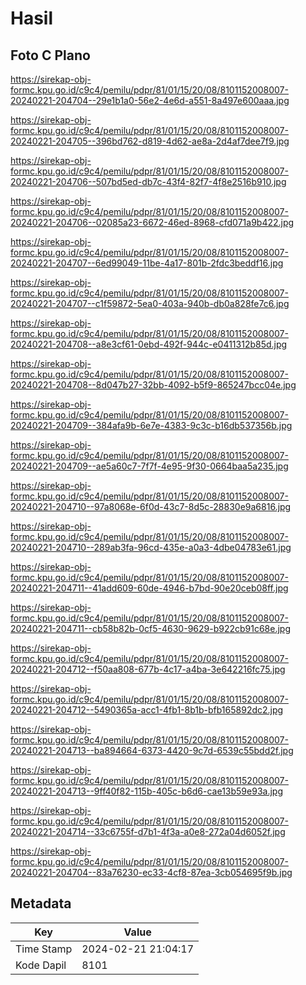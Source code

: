 # Hasil

## Foto C Plano

https://sirekap-obj-formc.kpu.go.id/c9c4/pemilu/pdpr/81/01/15/20/08/8101152008007-20240221-204704--29e1b1a0-56e2-4e6d-a551-8a497e600aaa.jpg

https://sirekap-obj-formc.kpu.go.id/c9c4/pemilu/pdpr/81/01/15/20/08/8101152008007-20240221-204705--396bd762-d819-4d62-ae8a-2d4af7dee7f9.jpg

https://sirekap-obj-formc.kpu.go.id/c9c4/pemilu/pdpr/81/01/15/20/08/8101152008007-20240221-204706--507bd5ed-db7c-43f4-82f7-4f8e2516b910.jpg

https://sirekap-obj-formc.kpu.go.id/c9c4/pemilu/pdpr/81/01/15/20/08/8101152008007-20240221-204706--02085a23-6672-46ed-8968-cfd071a9b422.jpg

https://sirekap-obj-formc.kpu.go.id/c9c4/pemilu/pdpr/81/01/15/20/08/8101152008007-20240221-204707--6ed99049-11be-4a17-801b-2fdc3beddf16.jpg

https://sirekap-obj-formc.kpu.go.id/c9c4/pemilu/pdpr/81/01/15/20/08/8101152008007-20240221-204707--c1f59872-5ea0-403a-940b-db0a828fe7c6.jpg

https://sirekap-obj-formc.kpu.go.id/c9c4/pemilu/pdpr/81/01/15/20/08/8101152008007-20240221-204708--a8e3cf61-0ebd-492f-944c-e0411312b85d.jpg

https://sirekap-obj-formc.kpu.go.id/c9c4/pemilu/pdpr/81/01/15/20/08/8101152008007-20240221-204708--8d047b27-32bb-4092-b5f9-865247bcc04e.jpg

https://sirekap-obj-formc.kpu.go.id/c9c4/pemilu/pdpr/81/01/15/20/08/8101152008007-20240221-204709--384afa9b-6e7e-4383-9c3c-b16db537356b.jpg

https://sirekap-obj-formc.kpu.go.id/c9c4/pemilu/pdpr/81/01/15/20/08/8101152008007-20240221-204709--ae5a60c7-7f7f-4e95-9f30-0664baa5a235.jpg

https://sirekap-obj-formc.kpu.go.id/c9c4/pemilu/pdpr/81/01/15/20/08/8101152008007-20240221-204710--97a8068e-6f0d-43c7-8d5c-28830e9a6816.jpg

https://sirekap-obj-formc.kpu.go.id/c9c4/pemilu/pdpr/81/01/15/20/08/8101152008007-20240221-204710--289ab3fa-96cd-435e-a0a3-4dbe04783e61.jpg

https://sirekap-obj-formc.kpu.go.id/c9c4/pemilu/pdpr/81/01/15/20/08/8101152008007-20240221-204711--41add609-60de-4946-b7bd-90e20ceb08ff.jpg

https://sirekap-obj-formc.kpu.go.id/c9c4/pemilu/pdpr/81/01/15/20/08/8101152008007-20240221-204711--cb58b82b-0cf5-4630-9629-b922cb91c68e.jpg

https://sirekap-obj-formc.kpu.go.id/c9c4/pemilu/pdpr/81/01/15/20/08/8101152008007-20240221-204712--f50aa808-677b-4c17-a4ba-3e642216fc75.jpg

https://sirekap-obj-formc.kpu.go.id/c9c4/pemilu/pdpr/81/01/15/20/08/8101152008007-20240221-204712--5490365a-acc1-4fb1-8b1b-bfb165892dc2.jpg

https://sirekap-obj-formc.kpu.go.id/c9c4/pemilu/pdpr/81/01/15/20/08/8101152008007-20240221-204713--ba894664-6373-4420-9c7d-6539c55bdd2f.jpg

https://sirekap-obj-formc.kpu.go.id/c9c4/pemilu/pdpr/81/01/15/20/08/8101152008007-20240221-204713--9ff40f82-115b-405c-b6d6-cae13b59e93a.jpg

https://sirekap-obj-formc.kpu.go.id/c9c4/pemilu/pdpr/81/01/15/20/08/8101152008007-20240221-204714--33c6755f-d7b1-4f3a-a0e8-272a04d6052f.jpg

https://sirekap-obj-formc.kpu.go.id/c9c4/pemilu/pdpr/81/01/15/20/08/8101152008007-20240221-204704--83a76230-ec33-4cf8-87ea-3cb054695f9b.jpg


## Metadata

| Key        | Value               |
| ---------- | ------------------- |
| Time Stamp | 2024-02-21 21:04:17 |
| Kode Dapil | 8101                |



